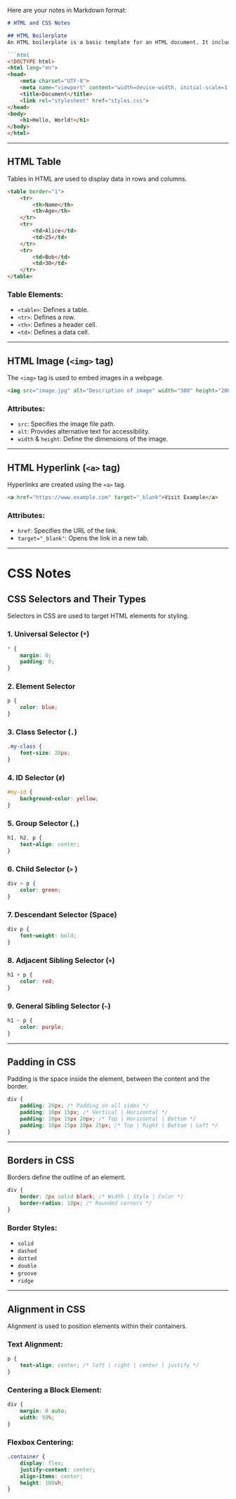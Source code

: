 Here are your notes in Markdown format:  

```md
# HTML and CSS Notes

## HTML Boilerplate
An HTML boilerplate is a basic template for an HTML document. It includes the essential elements needed for a webpage.

```html
<!DOCTYPE html>
<html lang="en">
<head>
    <meta charset="UTF-8">
    <meta name="viewport" content="width=device-width, initial-scale=1.0">
    <title>Document</title>
    <link rel="stylesheet" href="styles.css">
</head>
<body>
    <h1>Hello, World!</h1>
</body>
</html>
```

---

## HTML Table
Tables in HTML are used to display data in rows and columns.

```html
<table border="1">
    <tr>
        <th>Name</th>
        <th>Age</th>
    </tr>
    <tr>
        <td>Alice</td>
        <td>25</td>
    </tr>
    <tr>
        <td>Bob</td>
        <td>30</td>
    </tr>
</table>
```

### Table Elements:
- `<table>`: Defines a table.
- `<tr>`: Defines a row.
- `<th>`: Defines a header cell.
- `<td>`: Defines a data cell.

---

## HTML Image (`<img>` tag)
The `<img>` tag is used to embed images in a webpage.

```html
<img src="image.jpg" alt="Description of image" width="300" height="200">
```

### Attributes:
- `src`: Specifies the image file path.
- `alt`: Provides alternative text for accessibility.
- `width` & `height`: Define the dimensions of the image.

---

## HTML Hyperlink (`<a>` tag)
Hyperlinks are created using the `<a>` tag.

```html
<a href="https://www.example.com" target="_blank">Visit Example</a>
```

### Attributes:
- `href`: Specifies the URL of the link.
- `target="_blank"`: Opens the link in a new tab.

---

# CSS Notes

## CSS Selectors and Their Types
Selectors in CSS are used to target HTML elements for styling.

### 1. **Universal Selector (`*`)**
```css
* {
    margin: 0;
    padding: 0;
}
```

### 2. **Element Selector**
```css
p {
    color: blue;
}
```

### 3. **Class Selector (`.`)**
```css
.my-class {
    font-size: 20px;
}
```

### 4. **ID Selector (`#`)**
```css
#my-id {
    background-color: yellow;
}
```

### 5. **Group Selector (`,`)**
```css
h1, h2, p {
    text-align: center;
}
```

### 6. **Child Selector (`>` )**
```css
div > p {
    color: green;
}
```

### 7. **Descendant Selector (Space)**
```css
div p {
    font-weight: bold;
}
```

### 8. **Adjacent Sibling Selector (`+`)**
```css
h1 + p {
    color: red;
}
```

### 9. **General Sibling Selector (`~`)**
```css
h1 ~ p {
    color: purple;
}
```

---

## Padding in CSS
Padding is the space inside the element, between the content and the border.

```css
div {
    padding: 20px; /* Padding on all sides */
    padding: 10px 15px; /* Vertical | Horizontal */
    padding: 10px 15px 20px; /* Top | Horizontal | Bottom */
    padding: 10px 15px 20px 25px; /* Top | Right | Bottom | Left */
}
```

---

## Borders in CSS
Borders define the outline of an element.

```css
div {
    border: 2px solid black; /* Width | Style | Color */
    border-radius: 10px; /* Rounded corners */
}
```

### Border Styles:
- `solid`
- `dashed`
- `dotted`
- `double`
- `groove`
- `ridge`

---

## Alignment in CSS
Alignment is used to position elements within their containers.

### Text Alignment:
```css
p {
    text-align: center; /* left | right | center | justify */
}
```

### Centering a Block Element:
```css
div {
    margin: 0 auto;
    width: 50%;
}
```

### Flexbox Centering:
```css
.container {
    display: flex;
    justify-content: center;
    align-items: center;
    height: 100vh;
}
```
```
